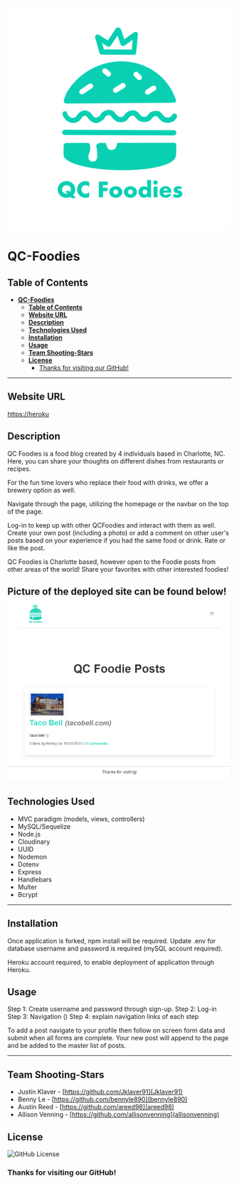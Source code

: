 ![QC-Foodies Logo](public\images\QC-Foodies-Logo-Rework.png) 

# **QC-Foodies**

## **Table of Contents** 

- [**QC-Foodies**](#qc-foodies)
  - [**Table of Contents**](#table-of-contents)
  - [**Website URL**](#website-url)
  - [**Description**](#description)
  - [**Technologies Used**](#technologies-used)
  - [**Installation**](#installation)
  - [**Usage**](#usage)
  - [**Team Shooting-Stars**](#team-shooting-stars)
  - [**License**](#license)
    - [Thanks for visiting our GitHub!](#thanks-for-visiting-our-github)

---

## **Website URL**

[https://heroku](https://qc-foodies.herokuapp.com/)

## **Description**

QC Foodies is a food blog created by 4 individuals based in Charlotte, NC. Here, you can share your thoughts on different dishes from restaurants or recipes.

For the fun time lovers who replace their food with drinks, we offer a brewery option as well. 

Navigate through the page, utilizing the homepage or the navbar on the top of the page. 

Log-in to keep up with other QCFoodies and interact with them as well. Create your own post (including a photo) or add a comment on other user's posts based on your experience if you had the same food or drink. Rate or like the post. 

QC Foodies is Charlotte based, however open to the Foodie posts from other areas of the world! Share your favorites with other interested foodies! 

Picture of the deployed site can be found below!
![Deployed](public\images\QCFoodiesHomepage.png) 
---

## **Technologies Used**
- MVC paradigm
    (models, views, controllers)
- MySQL/Sequelize 
- Node.js
- Cloudinary
- UUID
- Nodemon
- Dotenv
- Express
- Handlebars
- Multer
- Bcrypt

---

## **Installation**

Once application is forked, npm install will be required. Update .env for database username and password is required (mySQL account required). 

Heroku account required, to enable deployment of application through Heroku.

## **Usage**

Step 1: Create username and password through sign-up.
Step 2: Log-in
Step 3: Navigation ()
Step 4: explain navigation links of each step

To add a post navigate to your profile then follow on screen form data and submit when all forms are complete. Your new post will append to the page and be added to the master list of posts.

---

## **Team Shooting-Stars**

- Justin Klaver - [https://github.com/Jklaver91](Jklaver91)
- Benny Le - [https://github.com/bennyle890](bennyle890)
- Austin Reed - [https://github.com/areed98](areed98)
- Allison Venning - [https://github.com/allisonvenning](allisonvenning)

## **License**

![GitHub License](https://img.shields.io/badge/GitHub-MIT-green.svg)

### Thanks for visiting our GitHub!